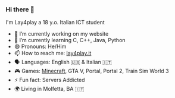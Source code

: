 ### Hi there 👋
I'm Lay4play a 18 y.o. Italian ICT student
- 🔭 I’m currently working on my website
- 🌱 I’m currently learning C, C++, Java, Python
- 😄 Pronouns: He/Him
- 📫 How to reach me: [lay4play.it](https://lay4play.it)
- 🗣️ Languages: English 🇺🇸 & Italian 🇮🇹
- 🎮 Games:  [Minecraft](https://mappa.lay4play.it), GTA V, Portal, Portal 2, Train Sim World 3 
- ⚡ Fun fact: Servers Addicted
- 🌍 Living in Molfetta, BA 🇮🇹


<!--
**lay4play/lay4play** is a ✨ _special_ ✨ repository because its `README.md` (this file) appears on your GitHub profile.

Here are some ideas to get you started:

- 🔭 I’m currently working on ...
- 🌱 I’m currently learning ...
- 👯 I’m looking to collaborate on ...
- 🤔 I’m looking for help with ...
- 💬 Ask me about ...
- 📫 How to reach me: ...
- 😄 Pronouns: ...
- ⚡ Fun fact: ...
-->
